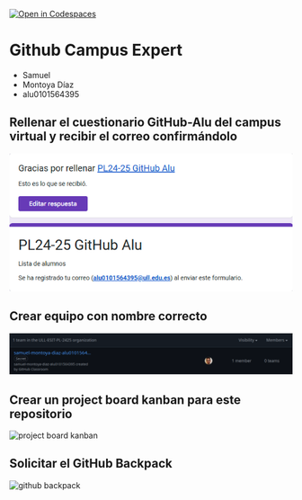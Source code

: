 [![Open in Codespaces](https://classroom.github.com/assets/launch-codespace-2972f46106e565e64193e422d61a12cf1da4916b45550586e14ef0a7c637dd04.svg)](https://classroom.github.com/open-in-codespaces?assignment_repo_id=17907297)
# Github Campus Expert 

- Samuel 
- Montoya Díaz 
- alu0101564395

## Rellenar el cuestionario GitHub-Alu del campus virtual y recibir el correo confirmándolo

![correo de confirmacion del cuestionario](docs/Correo.png)

## Crear equipo con nombre correcto

![equipo](docs/Equipo.png)

## Crear un project board kanban para este repositorio

![project board kanban](docs/project_board.png)

## Solicitar el GitHub Backpack

![github backpack](docs/backpack.png)
